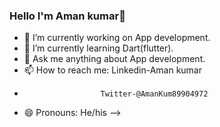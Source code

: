 ### Hello I'm Aman kumar👋


- 🔭 I’m currently working on App development.
- 🌱 I’m currently learning Dart(flutter).
- 💬 Ask me anything about App development.
- 📫 How to reach me: Linkedin-Aman kumar
-                      Twitter-@AmanKum89904972
- 😄 Pronouns: He/his
-->

